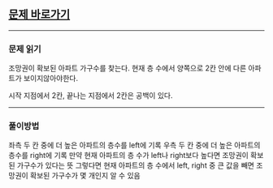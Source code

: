 ## [문제 바로가기](https://swexpertacademy.com/main/code/problem/problemDetail.do?contestProbId=AV134DPqAA8CFAYh&categoryId=AV134DPqAA8CFAYh&categoryType=CODE&problemTitle=1206&orderBy=FIRST_REG_DATETIME&selectCodeLang=ALL&select-1=&pageSize=10&pageIndex=1)

---

### 문제 읽기

조망권이 확보된 아파트 가구수를 찾는다.
현재 층 수에서 양쪽으로 2칸 안에 다른 아파트가 보이지않아야한다.

시작 지점에서 2칸, 끝나는 지점에서 2칸은 공백이 있다.

---

### 풀이방법

좌측 두 칸 중에 더 높은 아파트의 층수를 left에 기록
우측 두 칸 중에 더 높은 아파트의 층수를 right에 기록
만약 현재 아파트의 층 수가 left나 right보다 높다면 조망권이 확보된 가구수가 있다는 뜻
그렇다면 현재 아파트의 층 수에서 left, right 중 큰 값을 빼면 조망권이 확보된 가구수가 몇 개인지 알 수 있음
